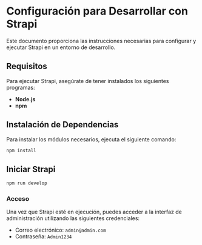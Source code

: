 # Configuración para Desarrollar con Strapi

Este documento proporciona las instrucciones necesarias para configurar y ejecutar Strapi en un entorno de desarrollo.

## Requisitos

Para ejecutar Strapi, asegúrate de tener instalados los siguientes programas:

- **Node.js**
- **npm**

## Instalación de Dependencias

Para instalar los módulos necesarios, ejecuta el siguiente comando:

```sh
npm install
```

## Iniciar Strapi

```sh
npm run develop
```

### Acceso

Una vez que Strapi esté en ejecución, puedes acceder a la interfaz de administración utilizando las siguientes credenciales:

- Correo electrónico: `admin@admin.com`
- Contraseña: `Admin1234`
